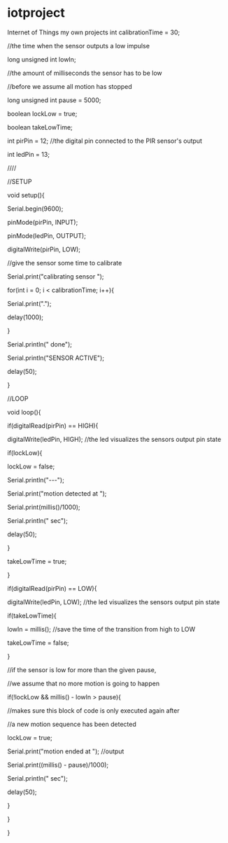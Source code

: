 # iotproject
Internet of  Things my own projects
int calibrationTime = 30;

//the time when the sensor outputs a low impulse

long unsigned int lowIn;

//the amount of milliseconds the sensor has to be low

//before we assume all motion has stopped

long unsigned int pause = 5000;

boolean lockLow = true;

boolean takeLowTime;

int pirPin = 12; //the digital pin connected to the PIR sensor's output

int ledPin = 13;

////

//SETUP

void setup(){

Serial.begin(9600);

pinMode(pirPin, INPUT);

pinMode(ledPin, OUTPUT);

digitalWrite(pirPin, LOW);

//give the sensor some time to calibrate

Serial.print("calibrating sensor ");

for(int i = 0; i < calibrationTime; i++){

Serial.print(".");

delay(1000);

}

Serial.println(" done");

Serial.println("SENSOR ACTIVE");

delay(50);

}

//LOOP

void loop(){

if(digitalRead(pirPin) == HIGH){

digitalWrite(ledPin, HIGH); //the led visualizes the sensors output pin state

if(lockLow){

lockLow = false;

Serial.println("---");

Serial.print("motion detected at ");

Serial.print(millis()/1000);

Serial.println(" sec");

delay(50);

}

takeLowTime = true;

}

if(digitalRead(pirPin) == LOW){

digitalWrite(ledPin, LOW); //the led visualizes the sensors output pin state

if(takeLowTime){

lowIn = millis(); //save the time of the transition from high to LOW

takeLowTime = false;

}

//if the sensor is low for more than the given pause,

//we assume that no more motion is going to happen

if(!lockLow && millis() - lowIn > pause){

//makes sure this block of code is only executed again after

//a new motion sequence has been detected

lockLow = true;

Serial.print("motion ended at "); //output

Serial.print((millis() - pause)/1000);

Serial.println(" sec");

delay(50);

}

}

}
